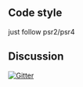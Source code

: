 Code style
----------

just follow psr2/psr4

Discussion
----------
[![Gitter](https://badges.gitter.im/atom-php/uploader-bundle.svg)](https://gitter.im/atom-php/uploader-bundle?utm_source=badge&utm_medium=badge&utm_campaign=pr-badge&utm_content=badge)
